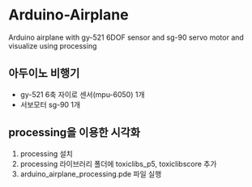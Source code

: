 # Arduino-Airplane
Arduino airplane with gy-521 6DOF sensor and sg-90 servo motor and visualize using processing
## 아두이노 비행기
- gy-521 6축 자이로 센서(mpu-6050) 1개
- 서보모터 sg-90 1개
## processing을 이용한 시각화
1. processing 설치
2. processing 라이브러리 폴더에 toxiclibs_p5, toxiclibscore 추가
3. arduino_airplane_processing.pde 파일 실행
